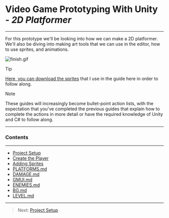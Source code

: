 # Video Game Prototyping With Unity - _2D Platformer_
***
For this prototype we'll be looking into how we can make a 2D platformer. We'll also be diving into making art tools
that we can use in the editor, how to use sprites, and animations.

![finish.gif](09_Level%2Ffinish.gif)

>[!TIP]
> [Here, you can download the sprites](https://github.com/sidneychurch/Unity-VGP-2DPlatformer/raw/refs/heads/main/VGP-platformer-sprites.zip) that I use in the guide here in order to follow along.

>[!NOTE]
>These guides will increasingly become bullet-point action lists, with the expectation that you've completed the previous
>guides that explain how to complete the actions in more detail or have the required knowledge of Unity and C# to follow along.

***
### Contents
***
* [Project Setup](/01_Setup/SETUP.md)
* [Create the Player](/02_Player/PLAYER.md)
* [Adding Sprites](/03_Sprites/SPRITES.md)
* [PLATFORMS.md](04_Platforms/PLATFORMS.md)
* [DAMAGE.md](05_Damage%2FDAMAGE.md)
* [GMUI.md](06_Manager%2FGMUI.md)
* [ENEMIES.md](07_Enemies%2FENEMIES.md)
* [BG.md](08_Background%2FBG.md)
* [LEVEL.md](09_Level%2FLEVEL.md)


---
>Next: [Project Setup](/01_Setup/SETUP.md)
